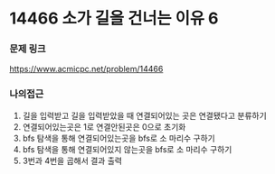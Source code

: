 # 14466 소가 길을 건너는 이유 6

### 문제 링크

<https://www.acmicpc.net/problem/14466>
<br/>

### 나의접근
1. 길을 입력받고 길을 입력받았을 때 연결되어있는 곳은 연결됐다고 분류하기
2. 연결되어있는곳은 1로 연결안된곳은 0으로 초기화
3. bfs 탐색을 통해 연결되어있는곳을 bfs로 소 마리수 구하기
4. bfs 탐색을 통해 연결되어있지 않는곳을 bfs로 소 마리수 구하기
5. 3번과 4번을 곱해서 결과 출력